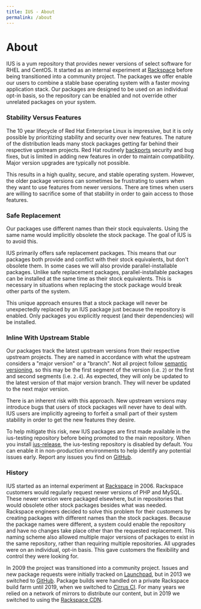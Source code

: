 ```yaml
---
title: IUS - About
permalink: /about
---
```


# About

IUS is a yum repository that provides newer versions of select software for
RHEL and CentOS.  It started as an internal experiment at
[Rackspace][rackspace] before being transitioned into a community project.  The
packages we offer enable our users to combine a stable base operating system
with a faster moving application stack.  Our packages are designed to be used
on an individual opt-in basis, so the repository can be enabled and not
override other unrelated packages on your system.

### Stability Versus Features

The 10 year lifecycle of Red Hat Enterprise Linux is impressive, but it is only
possible by prioritizing stability and security over new features.  The nature
of the distribution leads many stock packages getting far behind their
respective upstream projects.  Red Hat routinely [backports][backports]
security and bug fixes, but is limited in adding new features in order to
maintain compatibility.  Major version upgrades are typically not possible.

This results in a high quality, secure, and stable operating system.  However,
the older package versions can sometimes be frustrating to users when they want
to use features from newer versions.  There are times when users are willing to
sacrifice some of that stability in order to gain access to those features.

### Safe Replacement

Our packages use different names than their stock equivalents.  Using the same
name would implicitly obsolete the stock package.  The goal of IUS is to avoid
this.

IUS primarily offers safe replacement packages.  This means that our packages
both provide and conflict with their stock equivalents, but don't obsolete
them.  In some cases we will also provide parallel-installable packages.
Unlike safe replacement packages, parallel-installable packages can be
installed at the same time as their stock equivalents.  This is necessary in
situations when replacing the stock package would break other parts of the
system.

This unique approach ensures that a stock package will never be unexpectedly
replaced by an IUS package just because the repository is enabled.  Only
packages you explicitly request (and their dependencies) will be installed.

### Inline With Upstream Stable

Our packages track the latest upstream versions from their respective upstream
projects.  They are named in accordance with what the upstream considers a
"major version" or a "branch".  Not all project follow [semantic
versioning][semver], so this may be the first segment of the version (i.e. `2`)
or the first and second segments (i.e. `2.4`).  As expected, they will only be
updated to the latest version of that major version branch.  They will never be
updated to the next major version.

There is an inherent risk with this approach.  New upstream versions may
introduce bugs that users of stock packages will never have to deal with.  IUS
users are implicitly agreeing to forfeit a small part of their system stability
in order to get the new features they desire.

To help mitigate this risk, new IUS packages are first made available in the
ius-testing repository before being promoted to the main repository.  When you
install [ius-release][setup], the ius-testing repository is disabled by
default.  You can enable it in non-production environments to help identify any
potential issues early.  Report any issues you find on [GitHub][issues].

### History

IUS started as an internal experiment at [Rackspace][rackspace] in 2006.
Rackspace customers would regularly request newer versions of PHP and MySQL.
These newer version were packaged elsewhere, but in repositories that would
obsolete other stock packages besides what was needed.  Rackspace engineers
decided to solve this problem for their customers by creating packages with
different names than the stock packages.  Because the package names were
different, a system could enable the repository and have no changes take place
other than the requested replacement.  This naming scheme also allowed multiple
major versions of packages to exist in the same repository, rather than
requiring multiple repositories.  All upgrades were on an individual, opt-in
basis.  This gave customers the flexibility and control they were looking for.

In 2009 the project was transitioned into a community project.  Issues and new
package requests were initially tracked on [Launchpad][launchpad], but in 2013
we switched to [GitHub][github].  Package builds were handled on a private
Rackspace build farm until 2019, when we switched to [Cirrus CI][cirrus].  For
many years we relied on a network of mirrors to distribute our content, but in
2019 we switched to using the [Rackspace CDN][cdn].

[rackspace]: https://www.rackspace.com
[backports]: https://access.redhat.com/security/updates/backporting
[semver]: https://semver.org
[setup]: /setup
[issues]: https://github.com/search?q=org%3Aiusrepo+topic%3Arpm
[launchpad]: https://launchpad.net/ius
[github]: https://github.com/iusrepo
[cirrus]: https://cirrus-ci.com/github/iusrepo
[cdn]: https://www.rackspace.com/en-us/cloud/cdn-content-delivery-network
